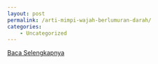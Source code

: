 ```yaml
---
layout: post
permalink: /arti-mimpi-wajah-berlumuran-darah/
categories:
    - Uncategorized
---
```


[Baca Selengkapnya](/08)